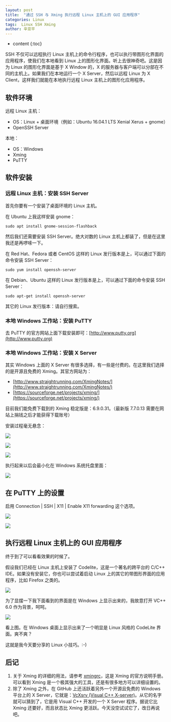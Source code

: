 ```yaml
---
layout: post
title:  "通过 SSH 与 Xming 执行远程 Linux 主机上的 GUI 应用程序"
categories: Linux
tags:  Linux SSH Xming
author: 辛亚平
---
```


* content
{:toc}

SSH 不仅可以远程执行 Linux 主机上的命令行程序，也可以执行带图形化界面的应用程序，使我们在本地看到 Linux 上的图形化界面。听上去很神奇吧。这是因为 Linux 的图形化界面是基于 X Window 的，X 的服务器与客户端可以分部在不同的主机上。如果我们在本地运行一个 X Server，然后以远程 Linux 为 X Client，这样我们就能在本地执行远程 Linux 主机上的图形化应用程序。




## 软件环境

远程 Linux 主机：
- OS：Linux + 桌面环境（例如：Ubuntu 16.04.1 LTS Xenial Xerus + gnome）
- OpenSSH Server

本地：
- OS：Windows
- Xming
- PuTTY

## 软件安装

### 远程 Linux 主机：安装 SSH Server

首先你要有一个安装了桌面环境的 Linux 主机。

在 Ubuntu 上我这样安装 gnome：

```
sudo apt install gnome-session-flashback
```

然后我们还需要安装 SSH Server。绝大对数的 Linux 主机上都装了，但是在这里我还是再啰嗦一下。

在 Red Hat、Fedora 或者 CentOS 这样的 Linux 发行版本是上，可以通过下面的命令安装 SSH Server：

```
sudo yum install openssh-server
```

在 Debian、Ubuntu 这样的 Linux 发行版本是上，可以通过下面的命令安装 SSH Server：

```
sudo apt-get install openssh-server
```

其它的 Linux 发行版本：请自行搜索。


### 本地 Windows 工作站：安装 PuTTY

去 PuTTY 的官方网站上面下载安装即可：[http://www.putty.org](http://www.putty.org)

### 本地 Windows 工作站：安装 X Server

其实 Windows 上面的 X Server 有很多选择，有一些是付费的。在这里我们选择的是开源且免费的 Xming。其官方网站为：
- [http://www.straightrunning.com/XmingNotes/](http://www.straightrunning.com/XmingNotes/)
- [https://sourceforge.net/projects/xming/](https://sourceforge.net/projects/xming/)

目前我们能免费下载到的 Xming 稳定版是：6.9.0.31。（最新版 7.7.0.13 需要在网站上捐钱之后才能获得下载账号）

安装过程毫无悬念：

![](/attachment/daily/2016/1228/Xming-01.png)

![](/attachment/daily/2016/1228/Xming-02.png)

![](/attachment/daily/2016/1228/Xming-03.png)

执行起来以后会最小化在 Windows 系统托盘里面：

![](/attachment/daily/2016/1228/Xming-04.png)


## 在 PuTTY 上的设置

启用 Connection \| SSH \| X11 \| Enable X11 forwarding 这个选项。

![](/attachment/daily/2016/1228/PuTTY-01.png)

![](/attachment/daily/2016/1228/PuTTY-02.png)

## 执行远程 Linux 主机上的 GUI 应用程序

终于到了可以看看效果的时候了。

假设我们已经在 Linux 主机上安装了 Codelite，这是一个著名的跨平台的 C/C++ IDE。如果没有安装它，你也可以尝试着启动 Linux 上的其它的带图形界面的应用程序，比如 Firefox 之类的。

![](/attachment/daily/2016/1228/Remote-01.png)

为了显摆一下我下面看到的界面是在 Windows 上显示出来的，我故意打开 VC++ 6.0 作为背景，呵呵。

![](/attachment/daily/2016/1228/Remote-02.png)

看上图。在 Windows 桌面上显示出来了一个明显是 Linux 风格的 CodeLite 界面。爽不爽？

这就是我今天要分享的 Linux 小技巧。:-)

## 后记

1. 关于 Xming 的详细的用法，请参考 [xmingrc](http://www.straightrunning.com/XmingNotes/xmingrc.php)，这是 Xming 的官方说明手册。可以看到 Xming 是一个极其强大的工具，还是有很多地方可以详细设置的。
2. 除了 Xming 之外，在 GitHub 上还活跃着另外一个开源且免费的 Windows 平台上的 X Server，它就是：[VcXsrv (Visual C++ X-server)](https://github.com/theqvd/vcxsrv)。从它的名字就可以猜到了，它是用 Visual C++ 开发的一个 X Server 程序。据说它比 Xming 还要好，而且状态比 Xming 更活跃。今天没空试试它了，改日再说吧。

